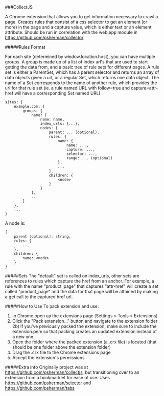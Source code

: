###CollectJS

A Chrome extension that allows you to get information necessary to crawl a page. Creates rules that consist of a css selector to get an element (or more) in the page and a capture value, which is either text or an element attribute. Should be run in correlation with the web.app module in https://github.com/psherman/collector

#####Rules Format

For each site (determined by window.location.host), you can have multiple groups. A group is made up of a list of index url's that are used to start getting the data from, and a basic tree of rule sets for different pages. A rule set is either a ParentSet, which has a parent selector and returns an array of data objects given a url, or a regular Set, which returns one data object. The name of a Set corresponds to the name of another rule, which provides the url for that rule set (ie. a rule named URL with follow=true and capture=attr-href will have a corresponding Set named URL)

    sites: {
        example.com: {
            groups: {
                name: {
                    name: name,
                    index_urls: {...},
                    nodes: {
                        parent: ... (optional),
                        rules: {
                            name: {
                                name: ...,
                                capture: ...,
                                selector: ...,
                                range: ... (optional)
                            },
                            ...
                        },
                        children: {
                            <node>
                        }
                    }
                },
                ...
            }
        },
        ...
    }

A node is:

    {
        parent (optional): string,
        rules: {
            ...
        },
        children: {
            name: <node>
        }
    }



#####Sets
The "default" set is called on index_urls, other sets are references to rules which capture the href from an anchor.
For example, a rule with the name "product_page" that captures "attr-href" will create a set called "product_page" and the data for that page will be attained by making a get call to the captured href url.

#####How to Use
To pack extension and use:
1) In Chrome open up the extensions page (Settings > Tools > Extensions)
2) Click the "Pack extension..." button and navigate to the extension folder
2b) If you've previously packed the extension, make sure to include the extension.pem so that packing creates an updated extension instead of a new one.
3) Open the folder where the packed extension (a .crx file) is located (that should be one folder above the extension folder)
4) Drag the .crx file to the Chrome extensions page
5) Accept the extension's permissions

#####Extra info
Originally project was at https://github.com/psherman/collectjs, but transitioning over to an extension from a bookmarklet for ease of use.
Uses https://github.com/psherman/selector and https://github.com/psherman/tabs
